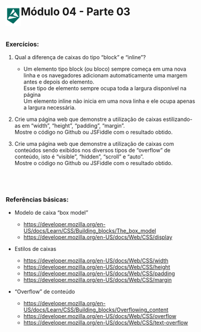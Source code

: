 <div display="flex">
    <img src="../assets/imgs/alpha-logo.png" width="40px" align="left"/>
    <h1>Módulo 04 - Parte 03</h1>
</div>

&nbsp;
### Exercícios:

1. Qual a diferença de caixas do tipo “block” e “inline”?
    - Um elemento tipo block (ou bloco) sempre começa em uma nova linha e os navegadores adicionam automaticamente uma margem antes e depois do elemento. <br>Esse tipo de elemento sempre ocupa toda a largura disponível na página <br>Um elemento inline não inicia em uma nova linha e ele ocupa apenas a largura necessária.

1. Crie uma página web que demonstre a utilização de caixas estilizando-as em “width”, “height”, “padding”, “margin”. <br> Mostre o código no Github ou JSFiddle com o resultado obtido.

1. Crie uma página web que demonstre a utilização de caixas com conteúdos sendo exibidos nos diversos tipos de “overflow” de conteúdo, isto é “visible”, “hidden”, “scroll” e “auto”. <br> Mostre o código no Github ou JSFiddle com o resultado obtido.

&nbsp;
---

### Referências básicas:

- Modelo de caixa “box model”

    - https://developer.mozilla.org/en-US/docs/Learn/CSS/Building_blocks/The_box_model
    - https://developer.mozilla.org/en-US/docs/Web/CSS/display

- Estilos de caixas
    - https://developer.mozilla.org/en-US/docs/Web/CSS/width
    - https://developer.mozilla.org/en-US/docs/Web/CSS/height
    - https://developer.mozilla.org/en-US/docs/Web/CSS/padding
    - https://developer.mozilla.org/en-US/docs/Web/CSS/margin

- “Overflow” de conteúdo
    - https://developer.mozilla.org/en-US/docs/Learn/CSS/Building_blocks/Overflowing_content
    - https://developer.mozilla.org/en-US/docs/Web/CSS/overflow
    - https://developer.mozilla.org/en-US/docs/Web/CSS/text-overflow
